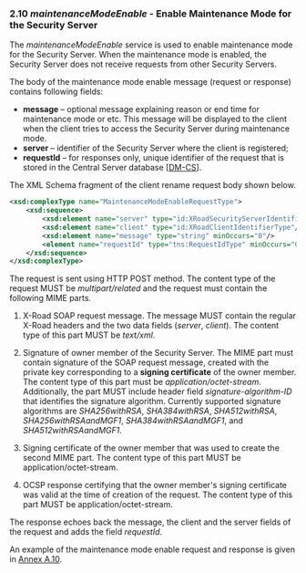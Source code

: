 ### 2.10 *maintenanceModeEnable* - Enable Maintenance Mode for the Security Server

The *maintenanceModeEnable* service is used to enable maintenance mode for the Security Server. When the maintenance mode is enabled, the Security Server does not receive requests from other Security Servers.

The body of the maintenance mode enable message (request or response) contains following fields:

* **message** – optional message explaining reason or end time for maintenance mode or etc. This message will be displayed to the client when the client tries to access the Security Server during maintenance mode.
* **server** – identifier of the Security Server where the client is registered;
* **requestId** – for responses only, unique identifier of the request that is stored in the Central Server database \[[DM-CS](#Ref_DM-CS)\].

The XML Schema fragment of the client rename request body shown below.

```xml
<xsd:complexType name="MaintenanceModeEnableRequestType">
    <xsd:sequence>
        <xsd:element name="server" type="id:XRoadSecurityServerIdentifierType"/>
        <xsd:element name="client" type="id:XRoadClientIdentifierType"/>
        <xsd:element name="message" type="string" minOccurs="0"/>
        <element name="requestId" type="tns:RequestIdType" minOccurs="0"/>
    </xsd:sequence>
</xsd:complexType>
```

The request is sent using HTTP POST method. The content type of the request MUST be *multipart/related* and the request must contain the following MIME parts.

1. X-Road SOAP request message. The message MUST contain the regular X-Road headers and the two data fields (*server*, *client*). The content type of this part MUST be *text/xml*.

2. Signature of owner member of the Security Server. The MIME part must contain signature of the SOAP request message, created with the private key corresponding to a **signing certificate** of the owner member. The content type of this part must be *application/octet-stream*. Additionally, the part MUST include header field *signature-algorithm-ID* that identifies the signature algorithm. Currently supported signature algorithms are *SHA256withRSA*, *SHA384withRSA*, *SHA512withRSA*, *SHA256withRSAandMGF1*, *SHA384withRSAandMGF1*, and *SHA512withRSAandMGF1*.

3. Signing certificate of the owner member that was used to create the second MIME part. The content type of this part MUST be application/octet-stream.

4. OCSP response certifying that the owner member's signing certificate was valid at the time of creation of the request. The content type of this part MUST be application/octet-stream.

The response echoes back the message, the client and the server fields of the request and adds the field *requestId*.

An example of the maintenance mode enable request and response is given in [Annex A.10](#a10-maintenanceModeEnable).